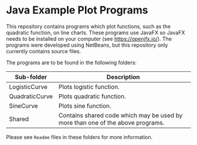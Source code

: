 # Java Example Plot Programs

This repository contains programs which plot functions, such as the quadratic function, on line charts. 
These programs use JavaFX so JavaFX needs to be installed on your computer (see https://openjfx.io/).
The programs were developed using NetBeans, but this repository only currently contains source files.

The programs are to be found in the following folders:

|Sub-folder 	    |Description                                                                   |
|-----------------|------------------------------------------------------------------------------|
|LogisticCurve    |Plots logistic function.                                                      |
|QuadraticCurve   |Plots quadratic function.                                                     |
|SineCurve        |Plots sine function.                                                          |
|Shared           |Contains shared code which may be used by more than one of the above programs.|

Please see `Readme` files in these folders for more information.

